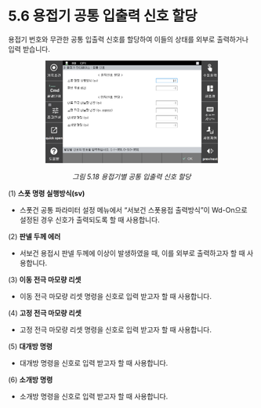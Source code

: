 ﻿# 5.6 용접기 공통 입출력 신호 할당

용접기 번호와 무관한 공통 입출력 신호를 할당하여 이들의 상태를 외부로 출력하거나 입력 받습니다.

<p align=center>
<img src="../_assets/image_72.png" width="70%"></img>
<em><p align="center">그림 5.18 용접기별 공통 입출력 신호 할당</p></em>
</p>

(1)  **스폿 명령 실행방식(sv)**
-  스폿건 공통 파라미터 설정 메뉴에서 “서보건 스폿용접 출력방식”이 Wd-On으로 설정된 경우 신호가 출력되도록 할 때 사용합니다.

(2)  **판넬 두께 에러**
-  서보건 용접시 판넬 두께에 이상이 발생하였을 때, 이를 외부로 출력하고자 할 때 사용합니다.

(3)  **이동 전극 마모량 리셋**
-  이동 전극 마모량 리셋 명령을 신호로 입력 받고자 할 때 사용합니다.

(4)  **고정 전극 마모량 리셋**
-  고정 전극 마모량 리셋 명령을 신호로 입력 받고자 할 때 사용합니다.

(5)  **대개방 명령**
- 대개방 명령을 신호로 입력 받고자 할 때 사용합니다.

(6)  **소개방 명령**
-  소개방 명령을 신호로 입력 받고자 할 때 사용합니다.

